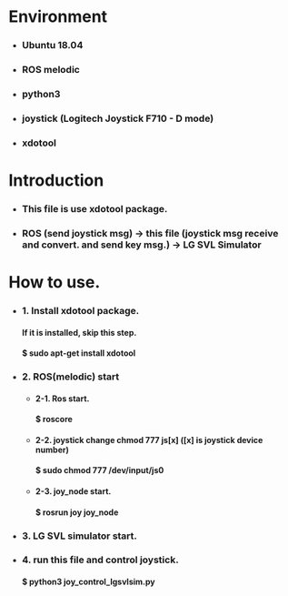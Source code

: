 # Environment
* ### Ubuntu 18.04
* ### ROS melodic
* ### python3
* ### joystick (Logitech Joystick F710 - D mode)
* ### xdotool

# Introduction
* ### This file is use xdotool package.
* ###  ROS (send joystick msg) -> this file (joystick msg receive and convert. and send key msg.) -> LG SVL Simulator

# How to use.
* ### 1. Install xdotool package.
  ####  If it is installed, skip this step. 
  ####  $ sudo apt-get install xdotool
* ### 2. ROS(melodic) start
  * ####  2-1. Ros start.
    ####     $ roscore
  * ####  2-2. joystick change chmod 777 js[x] ([x] is joystick device number)
    ####     $ sudo chmod 777 /dev/input/js0
  * ####  2-3. joy_node start.
    ####     $ rosrun joy joy_node
* ### 3. LG SVL simulator start.
* ### 4. run this file and control joystick.
  ####   $ python3 joy_control_lgsvlsim.py
